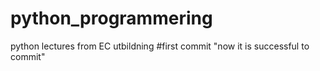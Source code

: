 # python_programmering
python lectures from EC utbildning
#first commit "now it is successful to commit"
